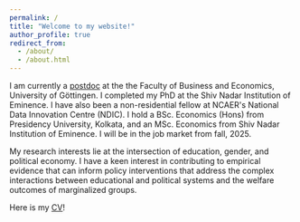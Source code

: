 ```yaml
---
permalink: /
title: "Welcome to my website!"
author_profile: true
redirect_from: 
  - /about/
  - /about.html
---
```


I am currently a [postdoc](https://uni-goettingen.de/de/699556.html) at the the Faculty of Business and Economics, University of Göttingen. I completed my PhD at the Shiv Nadar Institution of Eminence. I have also been a non-residential fellow at NCAER's National Data Innovation Centre (NDIC). I hold a BSc. Economics (Hons) from Presidency University, Kolkata, and an MSc. Economics from Shiv Nadar Institution of Eminence. I will be in the job market from fall, 2025.


My research interests lie at the intersection of education, gender, and political economy. I have a keen interest in contributing to empirical evidence that can inform policy interventions that address the complex interactions between educational and political systems and the welfare outcomes of marginalized groups.



Here is my [CV](https://www.dropbox.com/scl/fi/7mksvdd1ny8l66dnqn5ji/Subarna_updated_CV.pdf?rlkey=7pztvpb3obld3mxgmphvh205d&st=pxe1armc&dl=0)!



